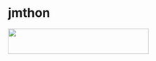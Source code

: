 # jmthon

<p align="left"><a href="https://heroku.com/deploy?template=https://github.com/titoo00/mus1"> <img src="https://img.shields.io/badge/Deploy%20To%20Heroku-purple?style=for-the-badge&logo=heroku" width="320" height="58.45"/></a></p>
